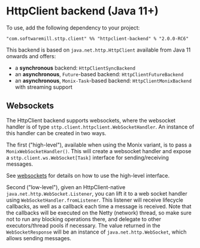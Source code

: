 # HttpClient backend (Java 11+)

To use, add the following dependency to your project:

```
"com.softwaremill.sttp.client" %% "httpclient-backend" % "2.0.0-RC6"
```

This backend is based on `java.net.http.HttpClient` available from Java 11 onwards and offers:

* a **synchronous** backend: `HttpClientSyncBackend`
* an **asynchronous**, `Future`-based backend: `HttpClientFutureBackend`
* an **asynchronous**, `Monix-Task`-based backend: `HttpClientMonixBackend` with streaming support

## Websockets

The HttpClient backend supports websockets, where the websocket handler is of type `sttp.client.httpclient.WebSocketHandler`. An instance of this handler can be created in two ways.

The first ("high-level"), available when using the Monix variant, is to pass a `MonixWebSocketHandler()`. This will create a websocket handler and expose a `sttp.client.ws.WebSocket[Task]` interface for sending/receiving messages.

See [websockets](../requests/websockets.html) for details on how to use the high-level interface.

Second ("low-level"), given an HttpClient-native `java.net.http.WebSocket.Listener`, you can lift it to a web socket handler using `WebSocketHandler.fromListener`. This listener will receive lifecycle callbacks, as well as a callback each time a message is received. Note that the callbacks will be executed on the Netty (network) thread, so make sure not to run any blocking operations there, and delegate to other executors/thread pools if necessary. The value returned in the `WebSocketResponse` will be an instance of `java.net.http.WebSocket`, which allows sending messages.
